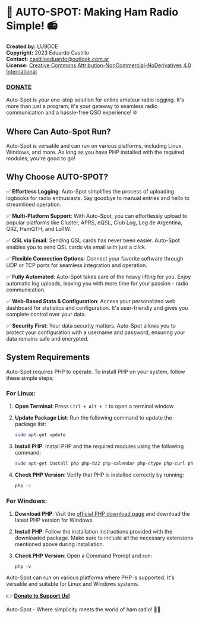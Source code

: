 # 🚀 **AUTO-SPOT: Making Ham Radio Simple!** 📻

**Created by:** LU9DCE  
**Copyright:** 2023 Eduardo Castillo  
**Contact:** castilloeduardo@outlook.com.ar  
**License:** [Creative Commons Attribution-NonCommercial-NoDerivatives 4.0 International](https://creativecommons.org/licenses/by-nc-nd/4.0/)

### [DONATE](https://www.paypal.com/donate/?hosted_button_id=WHG8FQRMAPA3E)


Auto-Spot is your one-stop solution for online amateur radio logging. It's more than just a program; it's your gateway to seamless radio communication and a hassle-free QSO experience! 🌐

## **Where Can Auto-Spot Run?**

Auto-Spot is versatile and can run on various platforms, including Linux, Windows, and more. As long as you have PHP installed with the required modules, you're good to go!

## **Why Choose AUTO-SPOT?**

✅ **Effortless Logging**: Auto-Spot simplifies the process of uploading logbooks for radio enthusiasts. Say goodbye to manual entries and hello to streamlined operation.

✅ **Multi-Platform Support**: With Auto-Spot, you can effortlessly upload to popular platforms like Cluster, APRS, eQSL, Club Log, Log de Argentina, QRZ, HamQTH, and LoTW.

✅ **QSL via Email**: Sending QSL cards has never been easier. Auto-Spot enables you to send QSL cards via email with just a click.

✅ **Flexible Connection Options**: Connect your favorite software through UDP or TCP ports for seamless integration and operation.

✅ **Fully Automated**: Auto-Spot takes care of the heavy lifting for you. Enjoy automatic log uploads, leaving you with more time for your passion - radio communication.

✅ **Web-Based Stats & Configuration**: Access your personalized web dashboard for statistics and configuration. It's user-friendly and gives you complete control over your data.

✅ **Security First**: Your data security matters. Auto-Spot allows you to protect your configuration with a username and password, ensuring your data remains safe and encrypted.

## **System Requirements**

Auto-Spot requires PHP to operate. To install PHP on your system, follow these simple steps:

### **For Linux:**

1. **Open Terminal**: Press `Ctrl + Alt + T` to open a terminal window.

2. **Update Package List**: Run the following command to update the package list:

   ```bash
   sudo apt-get update
   ```

3. **Install PHP**: Install PHP and the required modules using the following command:

   ```bash
   sudo apt-get install php php-bz2 php-calendar php-ctype php-curl php-date php-dom php-exif php-fileinfo php-filter php-ftp php-gd php-gettext php-hash php-iconv php-intl php-json php-libxml php-mbstring php-openssl php-pcntl php-pcre php-pdo php-pdo_sqlite php-phar php-random php-readline php-reflection php-session php-simplexml php-sockets php-sodium php-spl php-sqlite3 php-standard php-tokenizer php-xml php-xmlreader php-xmlwriter php-xsl php-zip php-zend-opcache php-zlib
   ```

4. **Check PHP Version**: Verify that PHP is installed correctly by running:

   ```bash
   php -v
   ```

### **For Windows:**

1. **Download PHP**: Visit the [official PHP download page](https://windows.php.net/download/) and download the latest PHP version for Windows.

2. **Install PHP**: Follow the installation instructions provided with the downloaded package. Make sure to include all the necessary extensions mentioned above during installation.

3. **Check PHP Version**: Open a Command Prompt and run:

   ```shell
   php -v
   ```

Auto-Spot can run on various platforms where PHP is supported. It's versatile and suitable for Linux and Windows systems.

👉 [**Donate to Support Us!**](https://www.paypal.com/donate/?hosted_button_id=WHG8FQRMAPA3E)

Auto-Spot - Where simplicity meets the world of ham radio! 📡🌟